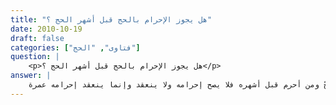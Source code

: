 ```yaml
---
title: "هل يجوز الإحرام بالحج قبل أشهر الحج ؟"
date: 2010-10-19
draft: false
categories: ["فتاوى", "الحج"]
question: |
    <p>هل يجوز الإحرام بالحج قبل أشهر الحج ؟</p>
answer: |
    لا يجوز الإحرام بالحجّ قبل أشهر الحجّ ومن أحرم قبل أشهره فلا يصح إحرامه ولا ينعقد وإنما ينعقد إحرامه عمرة . <BR>وهو مذهب الشافعية .ينظر : المجموع (7/131) ، والبيان (4/59) ، والحاوي الكبير (4/28) ، وحواشي الشرواني والعبادي (4/57) ، وحاشيتا القيلوبي وعميرة (2/154) ، وحاشية الجمل (4/43) ، إخلاص الناوي (1/397) ، وحاشية البجيرمي (2/167) . <BR>قال الإمام الماوردي في الحاوي الكبير (4/28) : ( وبه قال من الصحابة عمر ، وابن مسعود ، وجابر بن عبد الله ، وابن عباس( ) . ومن التابعين طاوس ، ومجاهد ، وعطاء . ومن الفقهاء الأوزاعي ، وأحمد ، وإسحاق ) . <BR> ورجحه ابن خزيمةفي صحيحه (4/161) . والشوكاني في نيل الأوطار (2/168) ، والشنقيطي في أضواء البيان (5/342) ) . دليله : <BR>الدليل الأول : قوله تعالى : ﴿ الْحجّ أَشْهُرٌ مَّعْلُومَاتٌ فَمَن فَرَضَ فِيهِنَّ الْحجّ فَلاَ رَفَثَ وَلاَ فُسُوقَ وَلاَ جِدَالَ فِي الْحجّ ﴾ سورة البقرة 197 . <BR>قال الشنقيطي : ( هذه الأدلة لا يعول عليها في مقابل آية محكمة من كتاب الله تعالى صريحة في توقيت الحجّ بأشهر معلومات وهي قوله تعالى : ﴿ الْحجّ أَشْهُرٌ مَّعْلُومَاتٌ  ﴾ فتجاهل هذا النص القرآني ومعارضته بما رأيت من الغرائب كما ترى ) . <BR>الدليل الثاني : القياس ، قياس الإحرام بالحجّ قبل وقته على الإحرام بالصلاة قبل وقتها ، فكما أن صلاة الفريضة لا تنعقد قبل وقتها ولا تصح فكذلك الحجّ ولا فرق .  <BR>قال ابن خزيمة في صحيحه (4/161)  : ( باب النهي عن الإحرام بالحجّ في غير أشهر الحجّ إذ الله جلّ جلاله جعل الحجّ أشهراً معلومات فغير جائز الدخول في الحجّ قبل وقته كما لا يجوز الدخول في الصلـوات قبل وقتها ) .  <BR>وأما انعقاد إحرامه الذي أراد به الحجّ في غير أشهر الحجّ إلى عمرة ، فقد قال الشنقيطي في أضواء البيان (5/342)  : ( وانقلاب إحرامه عمرة له وجه من النظر ، ويستأنس له بأن النبيّ صلى الله عليه وسلم أمر أصحابه المحرمين بالحجّ الذين لم يسوقوا هديا أن يقلبوا حجّهم الذي أحرموا به عمرة ، وبأن من فاته الحجّ تحلل من إحرامه للحجّ بعمرة ) . <BR>والله أعلم .
---
```


